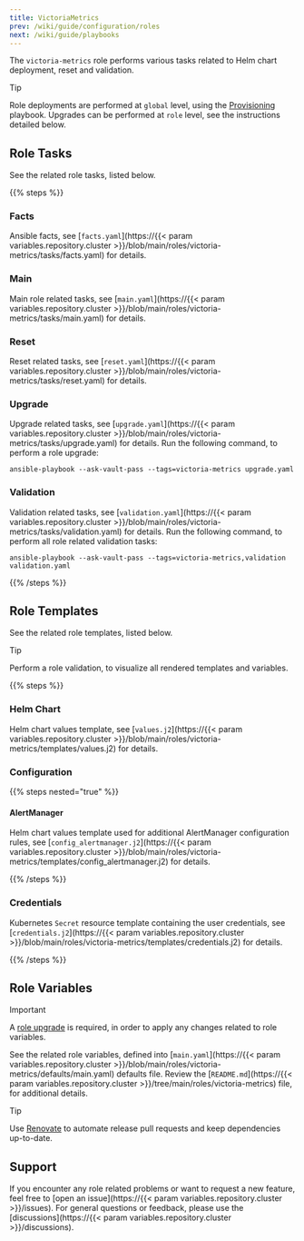 ```yaml
---
title: VictoriaMetrics
prev: /wiki/guide/configuration/roles
next: /wiki/guide/playbooks
---
```


The `victoria-metrics` role performs various tasks related to Helm chart deployment, reset and validation.

> [!TIP]
> Role deployments are performed at `global` level, using the [Provisioning](/k3s-cluster/wiki/guide/playbooks/provisioning) playbook. Upgrades can be performed at `role` level, see the instructions detailed below.

<!--more-->

## Role Tasks

See the related role tasks, listed below.

{{% steps %}}

### Facts

Ansible facts, see [`facts.yaml`](https://{{< param variables.repository.cluster >}}/blob/main/roles/victoria-metrics/tasks/facts.yaml) for details.

### Main

Main role related tasks, see [`main.yaml`](https://{{< param variables.repository.cluster >}}/blob/main/roles/victoria-metrics/tasks/main.yaml) for details.

### Reset

Reset related tasks, see [`reset.yaml`](https://{{< param variables.repository.cluster >}}/blob/main/roles/victoria-metrics/tasks/reset.yaml) for details.

### Upgrade

Upgrade related tasks, see [`upgrade.yaml`](https://{{< param variables.repository.cluster >}}/blob/main/roles/victoria-metrics/tasks/upgrade.yaml) for details. Run the following command, to perform a role upgrade:

```shell
ansible-playbook --ask-vault-pass --tags=victoria-metrics upgrade.yaml
```

### Validation

Validation related tasks, see [`validation.yaml`](https://{{< param variables.repository.cluster >}}/blob/main/roles/victoria-metrics/tasks/validation.yaml) for details. Run the following command, to perform all role related validation tasks:

```shell
ansible-playbook --ask-vault-pass --tags=victoria-metrics,validation validation.yaml
```

{{% /steps %}}

## Role Templates

See the related role templates, listed below.

> [!TIP]
> Perform a role validation, to visualize all rendered templates and variables.

{{% steps %}}

### Helm Chart

Helm chart values template, see [`values.j2`](https://{{< param variables.repository.cluster >}}/blob/main/roles/victoria-metrics/templates/values.j2) for details.

### Configuration

{{% steps nested="true" %}}

#### AlertManager

Helm chart values template used for additional AlertManager configuration rules, see [`config_alertmanager.j2`](https://{{< param variables.repository.cluster >}}/blob/main/roles/victoria-metrics/templates/config_alertmanager.j2) for details.

{{% /steps %}}

### Credentials

Kubernetes `Secret` resource template containing the user credentials, see [`credentials.j2`](https://{{< param variables.repository.cluster >}}/blob/main/roles/victoria-metrics/templates/credentials.j2) for details.

{{% /steps %}}

## Role Variables

> [!IMPORTANT]
> A [role upgrade](/k3s-cluster/wiki/guide/configuration/roles/victoriametrics/#upgrade) is required, in order to apply any changes related to role variables.

See the related role variables, defined into [`main.yaml`](https://{{< param variables.repository.cluster >}}/blob/main/roles/victoria-metrics/defaults/main.yaml) defaults file. Review the [`README.md`](https://{{< param variables.repository.cluster >}}/tree/main/roles/victoria-metrics) file, for additional details.

> [!TIP]
> Use [Renovate](/k3s-cluster/tutorials/handbook/tools/#renovate) to automate release pull requests and keep dependencies up-to-date.

## Support

If you encounter any role related problems or want to request a new feature, feel free to [open an issue](https://{{< param variables.repository.cluster >}}/issues). For general questions or feedback, please use the [discussions](https://{{< param variables.repository.cluster >}}/discussions).
